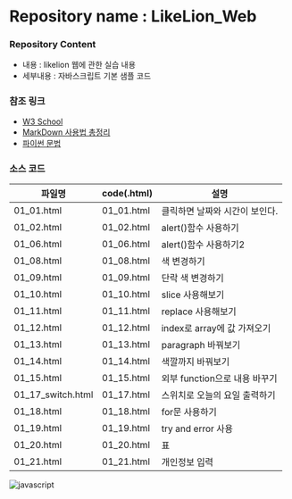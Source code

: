 # Repository name : LikeLion_Web
### Repository Content
  * 내용 : likelion 웹에 관한 실습 내용
  * 세부내용 : 자바스크립트 기본 샘플 코드
  
### 참조 링크
  * [W3 School](https://www.w3schools.com/js)
  * [MarkDown 사용법 총정리](https://heropy.blog/2017/09/30/markdown/)
  * [파이썬 문법](https://wikidocs.net/book/1)
  
 ### 소스 코드
| 파일명 | code(.html) | 설명 |
|------  |---          |---   |
|01_01.html |01_01.html | 클릭하면 날짜와 시간이 보인다.|
|01_02.html |01_02.html | alert()함수 사용하기 |
|01_06.html |01_06.html | alert()함수 사용하기2 |
|01_08.html |01_08.html | 색 변경하기 |
|01_09.html |01_09.html | 단락 색 변경하기 |
|01_10.html |01_10.html | slice 사용해보기 |
|01_11.html |01_11.html | replace 사용해보기 |
|01_12.html |01_12.html | index로 array에 값 가져오기 |
|01_13.html |01_13.html | paragraph 바꿔보기 |
|01_14.html |01_14.html | 색깔까지 바꿔보기 |
|01_15.html |01_15.html | 외부 function으로 내용 바꾸기 |
|01_17_switch.html |01_17.html | 스위치로 오늘의 요일 출력하기 |
|01_18.html |01_18.html | for문 사용하기 |
|01_19.html |01_19.html | try and error 사용 |
|01_20.html |01_20.html | 표 |
|01_21.html |01_21.html | 개인정보 입력 |

![javascript](https://ko.wikipedia.org/wiki/%EC%9E%90%EB%B0%94%EC%8A%A4%ED%81%AC%EB%A6%BD%ED%8A%B8#/media/%ED%8C%8C%EC%9D%BC:Unofficial_JavaScript_logo_2.svg)
